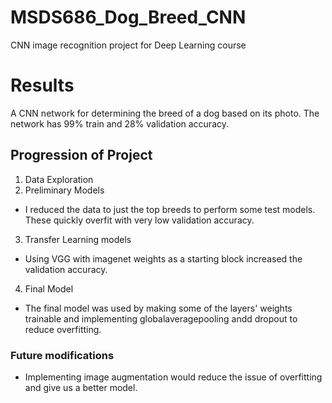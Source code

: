 # MSDS686_Dog_Breed_CNN
CNN image recognition project for Deep Learning course

# Results
A CNN network for determining the breed of a dog based on its photo. The network has 99% train and 28% validation accuracy. 

## Progression of Project
1) Data Exploration
2) Preliminary Models
 -  I reduced the data to just the top breeds to perform some test models. These quickly overfit with very low validation accuracy. 
3) Transfer Learning models
 -  Using VGG with imagenet weights as a starting block increased the validation accuracy.
4) Final Model
 - The final model was used by making some of the layers' weights trainable and implementing globalaveragepooling andd dropout to reduce overfitting.

### Future modifications
- Implementing image augmentation would reduce the issue of overfitting and give us a better model.
